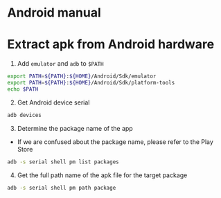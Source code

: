# Android manual

# Extract apk from Android hardware

1. Add `emulator` and `adb` to `$PATH`

```bash
export PATH=${PATH}:${HOME}/Android/Sdk/emulator
export PATH=${PATH}:${HOME}/Android/Sdk/platform-tools
echo $PATH
```

2. Get Android device serial

```bash
adb devices
```

3. Determine the package name of the app

- If we are confused about the package name, please refer to the Play Store

```bash
adb -s serial shell pm list packages
```

4. Get the full path name of the apk file for the target package

```bash
adb -s serial shell pm path package
```

